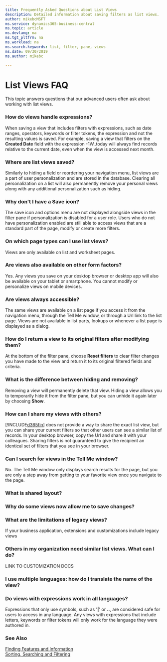 ```yaml
---
title: Frequently Asked Questions about List Views
description: Detailed information about saving filters as list views.
author: mikebcMSFT
ms.service: dynamics365-business-central
ms.topic: article
ms.devlang: na
ms.tgt_pltfrm: na
ms.workload: na
ms.search.keywords: list, filter, pane, views
ms.date: 09/30/2019
ms.author: mikebc

---
```

# List Views FAQ
This topic answers questions that our advanced users often ask about working with list views.  

### How do views handle expressions?
When saving a view that includes filters with expressions, such as date ranges, operators, keywords or filter tokens, the expression and not the resulting values is saved. For example, saving a view that filters on the **Created Date** field with the expression -1W..today will always find records relative to the current date, even when the view is accessed next month.

### Where are list views saved?
Similarly to hiding a field or reordering your navigation menu, list views are a part of user personalization and are stored in the database. Clearing all personalization on a list will also permanently remove your personal views along with any additional personalization such as hiding.

### Why don't I have a Save icon?
The save icon and options menu are not displayed alongside views in the filter pane if personalization is disabled for a user role. Users who do not have personalization enabled are still able to access views that are a standard part of the page, modify or create more filters.

### On which page types can I use list views?
Views are only available on list and worksheet pages.

### Are views also available on other form factors?
Yes. Any views you save on your desktop browser or desktop app will also be available on your tablet or smartphone. You cannot modify or personalize views on mobile devices.

### Are views always accessible?
The same views are available on a list page if you access it from the navigation menu, through the Tell Me window, or through a Url link to the list page. Views are not available in list parts, lookups or whenever a list page is displayed as a dialog.

### How do I return a view to its original filters after modifying them?
At the bottom of the filter pane, choose **Reset filters** to clear filter changes you have made to the view and return it to its original filtered fields and criteria.

### What is the difference between hiding and removing?
Removing a view will permanently delete that view. Hiding a view allows you to temporarily hide it from the filter pane, but you can unhide it again later by choosing **Show**.

### How can I share my views with others?
[!INCLUDE[d365fin](includes/d365fin_md.md)] does not provide a way to share the exact list view, but you can share your current filters so that other users can see a similar list of records. In your desktop browser, copy the Url and share it with your colleagues. Sharing filters is not guaranteed to give the recipient an identical set of filters that you see in your browser.

### Can I search for views in the Tell Me window?
No. The Tell Me window only displays search results for the page, but you are only a step away from getting to your favorite view once you navigate to the page.

### What is shared layout?


### Why do some views now allow me to save changes?


### What are the limitations of legacy views?
If your business application, extensions and customizations include legacy views 

### Others in my organization need similar list views. What can I do?

LINK TO CUSTOMIZATION DOCS


### I use multiple languages: how do I translate the name of the view?


### Do views with expressions work in all languages?
Expressions that only use symbols, such as '**|**' or **..**, are considered safe for users to access in any language. Any views with expressions that include letters, keywords or filter tokens will only work for the language they were authored in. 



### See Also  
[Finding Features and Information](ui-search.md)  
[Sorting, Searching and Filtering](ui-enter-criteria-filters.md)  
